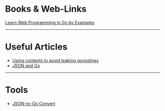 # Books & Web-Links

[Learn Web Programming in Go by Examples](https://gowebexamples.com/)

***

# Useful Articles

* [Using contexts to avoid leaking goroutines](https://rakyll.org/leakingctx/)
* [JSON and Go](https://go.dev/blog/json)

***

# Tools

* [JSON-to-Go Convert](https://mholt.github.io/json-to-go/)
